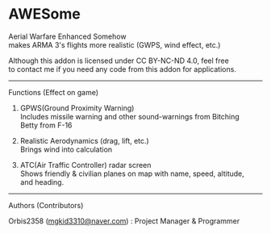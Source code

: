 # AWESome  
Aerial Warfare Enhanced Somehow  
makes ARMA 3's flights more realistic (GWPS, wind effect, etc.)  

Although this addon is licensed under CC BY-NC-ND 4.0, feel free  
to contact me if you need any code from this addon for applications.  

----

Functions (Effect on game)  

1. GPWS(Ground Proximity Warning)  
Includes missile warning and other sound-warnings from Bitching  
Betty from F-16  

2. Realistic Aerodynamics (drag, lift, etc.)  
Brings wind into calculation  

3. ATC(Air Traffic Controller) radar screen  
Shows friendly & civilian planes on map with name, speed, altitude,  
and heading.  

----

Authors (Contributors)  

Orbis2358 (mgkid3310@naver.com) : Project Manager & Programmer  
